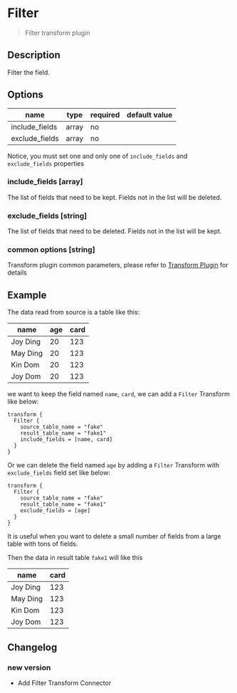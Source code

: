# Filter

> Filter transform plugin

## Description

Filter the field.

## Options

|      name      | type  | required | default value |
|----------------|-------|----------|---------------|
| include_fields | array | no       |               |
| exclude_fields | array | no       |               |

Notice, you must set one and only one of `include_fields` and `exclude_fields` properties

### include_fields [array]

The list of fields that need to be kept. Fields not in the list will be deleted.

### exclude_fields [string]

The list of fields that need to be deleted. Fields not in the list will be kept.

### common options [string]

Transform plugin common parameters, please refer to [Transform Plugin](common-options.md) for details

## Example

The data read from source is a table like this:

|   name   | age | card |
|----------|-----|------|
| Joy Ding | 20  | 123  |
| May Ding | 20  | 123  |
| Kin Dom  | 20  | 123  |
| Joy Dom  | 20  | 123  |

we want to keep the field named `name`, `card`, we can add a `Filter` Transform like below:

```
transform {
  Filter {
    source_table_name = "fake"
    result_table_name = "fake1"
    include_fields = [name, card]
  }
}
```

Or we can delete the field named `age` by adding a `Filter` Transform with `exclude_fields` field set like below:

```
transform {
  Filter {
    source_table_name = "fake"
    result_table_name = "fake1"
    exclude_fields = [age]
  }
}
```

It is useful when you want to delete a small number of fields from a large table with tons of fields.

Then the data in result table `fake1` will like this

|   name   | card |
|----------|------|
| Joy Ding | 123  |
| May Ding | 123  |
| Kin Dom  | 123  |
| Joy Dom  | 123  |

## Changelog

### new version

- Add Filter Transform Connector

